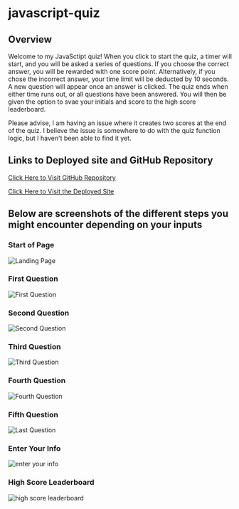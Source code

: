 # javascript-quiz

## Overview

Welcome to my JavaSctipt quiz! When you click to start the quiz, a timer will start, and you will be asked a series of questions. If you choose the correct answer, you will be rewarded with one score point. Alternatively, if you chose the incorrect answer, your time limit will be deducted by 10 seconds. A new question will appear once an answer is clicked. The quiz ends when either time runs out, or all questions have been answered. You will then be given the option to svae your initials and score to the high score leaderboard. 


Please advise, I am having an issue where it creates two scores at the end of the quiz. I believe the issue is somewhere to do with the quiz function logic, but I haven't been able to find it yet.

## Links to Deployed site and GitHub Repository

[Click Here to Visit GitHub Repository](https://github.com/suschuk24/javascript-quiz)

[Click Here to Visit the Deployed Site](https://suschuk24.github.io/javascript-quiz/)

## Below are screenshots of the different steps you might encounter depending on your inputs

### Start of Page

![Landing Page](https://github.com/suschuk24/javascript-quiz/blob/master/assets/images/home-page.jpg)

### First Question

![First Question](https://github.com/suschuk24/javascript-quiz/blob/master/assets/images/question-1.jpg)

### Second Question

![Second Question](https://github.com/suschuk24/javascript-quiz/blob/master/assets/images/question-2.jpg)

### Third Question

![Third Question](https://github.com/suschuk24/javascript-quiz/blob/master/assets/images/question-3.jpg)

### Fourth Question

![Fourth Question](https://github.com/suschuk24/javascript-quiz/blob/master/assets/images/question-4.jpg)

### Fifth Question

![Last Question](https://github.com/suschuk24/javascript-quiz/blob/master/assets/images/question-5.jpg)

### Enter Your Info

![enter your info](https://github.com/suschuk24/javascript-quiz/blob/master/assets/images/submit-score.jpg)

### High Score Leaderboard

![high score leaderboard](https://github.com/suschuk24/javascript-quiz/blob/master/assets/images/score-leaderboard.jpg)

